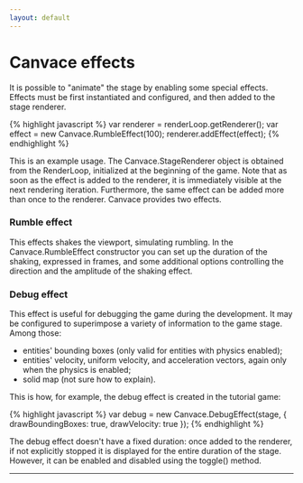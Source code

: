 ```yaml
---
layout: default
---
```


# Canvace effects
It is possible to "animate" the stage by enabling some special effects. Effects must be first instantiated and configured, and then added to the stage renderer.

{% highlight javascript %}
    var renderer = renderLoop.getRenderer();
    var effect = new Canvace.RumbleEffect(100);
    renderer.addEffect(effect);
{% endhighlight %}
    
This is an example usage. The Canvace.StageRenderer object is obtained from the RenderLoop, initialized at the beginning of the game. Note that as soon as the effect is
added to the renderer, it is immediately visible at the next rendering iteration. Furthermore, the same effect can be added more than once to the renderer.
Canvace provides two effects.

### Rumble effect
This effects shakes the viewport, simulating rumbling. In the Canvace.RumbleEffect constructor you can set up the duration of the shaking, expressed in frames, and some
additional options controlling the direction and the amplitude of the shaking effect.

### Debug effect
This effect is useful for debugging the game during the development. It may be configured to superimpose a variety of information to the game stage. Among those:
- entities' bounding boxes (only valid for entities with physics enabled);
- entities' velocity, uniform velocity, and acceleration vectors, again only when the physics is enabled;
- solid map (not sure how to explain).

This is how, for example, the debug effect is created in the tutorial game:

{% highlight javascript %}
    var debug = new Canvace.DebugEffect(stage, {
        drawBoundingBoxes: true,
        drawVelocity: true
    });
{% endhighlight %}

The debug effect doesn't have a fixed duration: once added to the renderer, if not explicitly stopped it is displayed for the entire duration of the stage.
However, it can be enabled and disabled using the toggle() method.

----------------------------